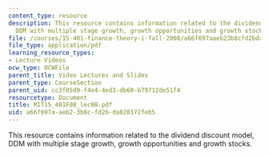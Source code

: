 ```yaml
---
content_type: resource
description: This resource contains information related to the dividend discount model,
  DDM with multiple stage growth, growth opportunities and growth stocks.
file: /courses/15-401-finance-theory-i-fall-2008/a66f697aaeb23b8cfd2bda020172feb5_MIT15_401F08_lec08.pdf
file_type: application/pdf
learning_resource_types:
- Lecture Videos
ocw_type: OCWFile
parent_title: Video Lectures and Slides
parent_type: CourseSection
parent_uid: cc3f05d9-f4e4-4ed3-db60-b79712de51f4
resourcetype: Document
title: MIT15_401F08_lec08.pdf
uid: a66f697a-aeb2-3b8c-fd2b-da020172feb5
---
```

This resource contains information related to the dividend discount model, DDM with multiple stage growth, growth opportunities and growth stocks.


